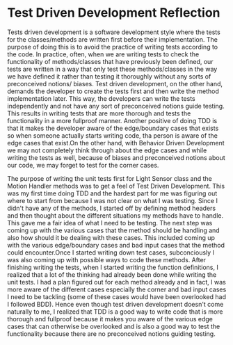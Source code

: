 # Test Driven Development Reflection

Tests driven development is a software development style where the tests for the classes/methods are written first before
their implementation. The purpose of doing this is to avoid the practice of writing tests according to the code. In practice, often, when we are writing tests to check the functionality of methods/classes that have previously been defined, our tests are written in a way that only test these methods/classes in the way we have defined it rather than testing it 
thoroughly without any sorts of preconceived notions/ biases. Test driven development, on the other hand, demands the developer to create the tests first and then write the method implementation later. This way, the developers can write the tests independently and not have any sort of preconceived notions guide testing. This results in writing tests that are more thorough and tests the functionality in a more fullproof manner. Another positive of doing TDD is that it makes the developer aware of the edge/boundary cases that exists so when someone actually starts writing code, tha person is aware of the edge cases that exist.On the other hand, with Behavior Driven Development we may not completely think through about the edge cases and while writing the tests as well, because of biases and preconceived notions about our code, we may forget to test for the corner cases. 

The purpose of writing the unit tests first for Light Sensor class and the Motion Handler methods was to get a feel of Test 
Driven Development. This was my first time doing TDD and the hardest part for me was figuring out where to start from because
I was not clear on what I was testing. Since I didn't have any of the methods, I started off by defining method headers
and then thought about the different situations my methods have to handle. This gave me a fair idea of what I need to be testing. The next step was coming up with the various cases that the method should be handling and also how should it be dealing with these cases. This included coming up with the various edge/boundary cases and bad input cases that the method could encounter.Once I started writing down test cases, subconciously I was also coming up with possible ways to code these methods. After finishing writing the tests, when I started writing the function definitions, I realized that a lot of the thinking had already been done while writing the unit tests. I had a plan figured out for each method already and in fact, I was more aware of the different cases especially the corner and bad input cases I need to be tackling (some of these cases would have been overlooked had I followed BDD). Hence even though test driven development doesn't come naturally to me, I realized that TDD is a good way to write code that is more thorough and fullproof because it makes you aware of the various edge cases that can otherwise be overlooked and is also a good way to test the functionality because there are no preconceived notions guiding testing.
